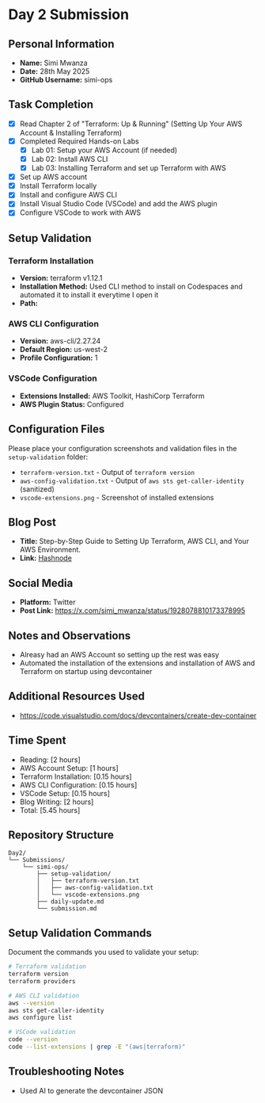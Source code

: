 # Day 2 Submission

## Personal Information
- **Name:** Simi Mwanza
- **Date:** 28th May 2025
- **GitHub Username:** simi-ops

## Task Completion
- [x] Read Chapter 2 of "Terraform: Up & Running" (Setting Up Your AWS Account & Installing Terraform)
- [x] Completed Required Hands-on Labs
  - [x] Lab 01: Setup your AWS Account (if needed)
  - [x] Lab 02: Install AWS CLI
  - [x] Lab 03: Installing Terraform and set up Terraform with AWS
- [x] Set up AWS account
- [x] Install Terraform locally
- [x] Install and configure AWS CLI
- [x] Install Visual Studio Code (VSCode) and add the AWS plugin
- [x] Configure VSCode to work with AWS

## Setup Validation

### Terraform Installation
- **Version:** terraform v1.12.1
- **Installation Method:** Used CLI method to install on Codespaces and automated it to install it everytime I open it
- **Path:** 

### AWS CLI Configuration
- **Version:** aws-cli/2.27.24
- **Default Region:** us-west-2
- **Profile Configuration:** 1

### VSCode Configuration
- **Extensions Installed:** AWS Toolkit, HashiCorp Terraform
- **AWS Plugin Status:** Configured

## Configuration Files
Please place your configuration screenshots and validation files in the `setup-validation` folder:
- `terraform-version.txt` - Output of `terraform version`
- `aws-config-validation.txt` - Output of `aws sts get-caller-identity` (sanitized)
- `vscode-extensions.png` - Screenshot of installed extensions

## Blog Post
- **Title:** Step-by-Step Guide to Setting Up Terraform, AWS CLI, and Your AWS Environment.
- **Link:** [Hashnode](https://simiops.hashnode.dev/step-by-step-guide-to-setting-up-terraform-aws-cli-and-your-aws-environment?showSharer=true)

## Social Media
- **Platform:** Twitter
- **Post Link:** https://x.com/simi_mwanza/status/1928078810173378995

## Notes and Observations
- Alreasy had an AWS Account so setting up the rest was easy
- Automated the installation of the extensions and installation of AWS and Terraform on startup using devcontainer

## Additional Resources Used
- https://code.visualstudio.com/docs/devcontainers/create-dev-container

## Time Spent
- Reading: [2 hours]
- AWS Account Setup: [1 hours]
- Terraform Installation: [0.15 hours]
- AWS CLI Configuration: [0.15 hours]
- VSCode Setup: [0.15 hours]
- Blog Writing: [2 hours]
- Total: [5.45 hours]

## Repository Structure
```
Day2/
└── Submissions/
    └── simi-ops/
        ├── setup-validation/
        │   ├── terraform-version.txt
        │   ├── aws-config-validation.txt
        │   └── vscode-extensions.png
        ├── daily-update.md
        └── submission.md
```

## Setup Validation Commands
Document the commands you used to validate your setup:

```bash
# Terraform validation
terraform version
terraform providers

# AWS CLI validation  
aws --version
aws sts get-caller-identity
aws configure list

# VSCode validation
code --version
code --list-extensions | grep -E "(aws|terraform)"
```

## Troubleshooting Notes
- Used AI to generate the devcontainer JSON


